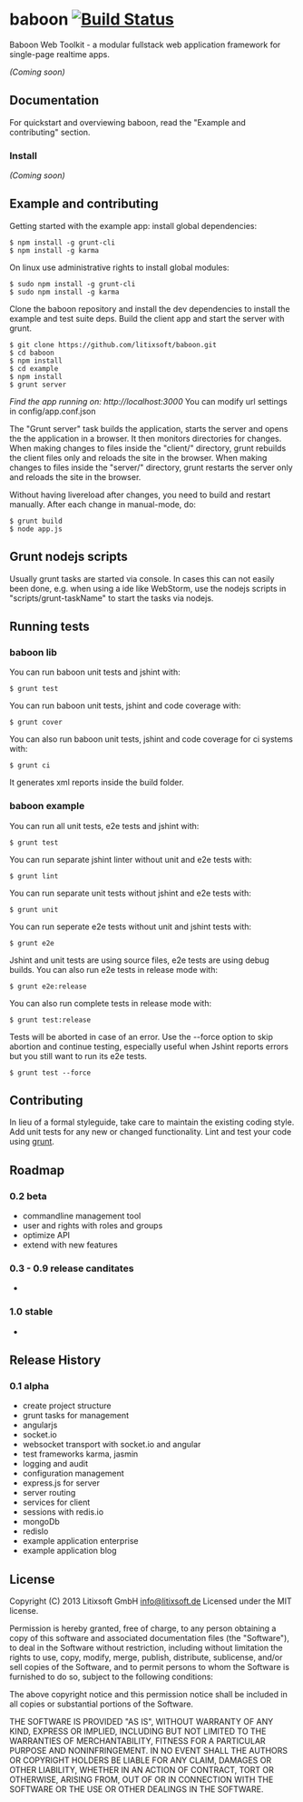 # baboon [![Build Status](https://travis-ci.org/litixsoft/baboon.png?branch=master)](https://travis-ci.org/litixsoft/baboon)

Baboon Web Toolkit - a modular fullstack web application framework for single-page realtime apps.

_(Coming soon)_

## Documentation
For quickstart and overviewing baboon, read the "Example and contributing" section.

### Install
_(Coming soon)_

## Example and contributing
Getting started with the example app:
install global dependencies:

    $ npm install -g grunt-cli
    $ npm install -g karma

On linux use administrative rights to install global modules:
    
    $ sudo npm install -g grunt-cli
    $ sudo npm install -g karma

Clone the baboon repository and install the dev dependencies to install the example and test suite deps.
Build the client app and start the server with grunt.

    $ git clone https://github.com/litixsoft/baboon.git
    $ cd baboon
    $ npm install
    $ cd example
    $ npm install
    $ grunt server

*Find the app running on: http://localhost:3000*
You can modify url settings in config/app.conf.json

The "Grunt server" task builds the application, starts the server and opens the the application in a browser. It then monitors
directories for changes. When making changes to files inside the "client/" directory, grunt rebuilds the client files only and reloads the site in the browser.
When making changes to files inside the "server/" directory, grunt restarts the server only and reloads the site in the browser.

Without having livereload after changes, you need to build and restart manually.
After each change in manual-mode, do:

    $ grunt build
    $ node app.js

## Grunt nodejs scripts
Usually grunt tasks are started via console. In cases this can not easily been done, e.g. when using a ide like WebStorm, use the nodejs scripts in "scripts/grunt-taskName" to start the tasks via nodejs.

## Running tests
### baboon lib
You can run baboon unit tests and jshint with:

    $ grunt test

You can run baboon unit tests, jshint and code coverage with:

    $ grunt cover

You can also run baboon unit tests, jshint and code coverage for ci systems with:

    $ grunt ci

It generates xml reports inside the build folder.

### baboon example
You can run all unit tests, e2e tests and jshint with:

    $ grunt test

You can run separate jshint linter without unit and e2e tests with:

    $ grunt lint

You can run separate unit tests without jshint and e2e tests with:

    $ grunt unit

You can run seperate e2e tests without unit and jshint tests with:

    $ grunt e2e

Jshint and unit tests are using source files, e2e tests are using debug builds.
You can also run e2e tests in release mode with:

    $ grunt e2e:release 

You can also run complete tests in release mode with:

    $ grunt test:release

Tests will be aborted in case of an error. Use the --force option to skip abortion and continue testing, especially useful when Jshint reports
errors but you still want to run its e2e tests.

    $ grunt test --force

## Contributing
In lieu of a formal styleguide, take care to maintain the existing coding style. Add unit tests for any new or changed functionality. Lint and test your code using [grunt](http://gruntjs.com/).

## Roadmap
### 0.2 beta
* commandline management tool
* user and rights with roles and groups
* optimize API
* extend with new features

### 0.3 - 0.9 release canditates
*

### 1.0 stable
*

## Release History
### 0.1 alpha
* create project structure
* grunt tasks for management
* angularjs
* socket.io
* websocket transport with socket.io and angular
* test frameworks karma, jasmin
* logging and audit
* configuration management
* express.js for server
* server routing
* services for client
* sessions with redis.io
* mongoDb
* redisIo
* example application enterprise
* example application blog

## License

Copyright (C) 2013 Litixsoft GmbH info@litixsoft.de Licensed under the MIT license.

Permission is hereby granted, free of charge, to any person obtaining a copy of this software and associated documentation files (the "Software"), to deal in the Software without restriction, including without limitation the rights to use, copy, modify, merge, publish, distribute, sublicense, and/or sell copies of the Software, and to permit persons to whom the Software is furnished to do so, subject to the following conditions:

The above copyright notice and this permission notice shall be included in all copies or substantial portions of the Software.

THE SOFTWARE IS PROVIDED "AS IS", WITHOUT WARRANTY OF ANY KIND, EXPRESS OR IMPLIED, INCLUDING BUT NOT LIMITED TO THE WARRANTIES OF MERCHANTABILITY, FITNESS FOR A PARTICULAR PURPOSE AND NONINFRINGEMENT. IN NO EVENT SHALL THE AUTHORS OR COPYRIGHT HOLDERS BE LIABLE FOR ANY CLAIM, DAMAGES OR OTHER LIABILITY, WHETHER IN AN ACTION OF CONTRACT, TORT OR OTHERWISE, ARISING FROM, OUT OF OR IN CONNECTION WITH THE SOFTWARE OR THE USE OR OTHER DEALINGS IN THE SOFTWARE.